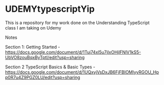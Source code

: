 # UDEMYtypescriptYip
This is a repository for my work done on the Understanding TypeScript class I am taking on Udemy


Notes


Section 1: Getting Started - https://docs.google.com/document/d/1Tuj74xl5u7jIxOHjlFNlV1kS5-UbVO8zouBqxByTptI/edit?usp=sharing

Section 2 TypeScript Basics & Basic Types - https://docs.google.com/document/d/1UQxyjVsDxJB6FjFBIOMlyyRGOU_Hpp0R7u4Z9PGZ0LU/edit?usp=sharing
